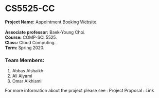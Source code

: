 # CS5525-CC

**Project Name:** Appointment Booking Website.<br>
<br>
**Associate professor:** Baek-Young Choi.<br>
**Course:** COMP-SCI 5525.<br> 
**Class:** Cloud Computing.<br>
**Term:** Spring 2020.<br>

### Team Members: 
1.	Abbas Alshaikh 
2.	Ali  Alyami
3.	Omar Alkhiami

For more information about the project please see : Project Proposal : Link
